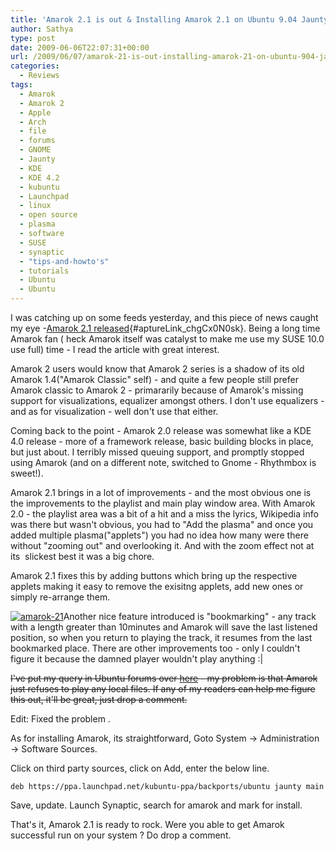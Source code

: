 ```yaml
---
title: 'Amarok 2.1 is out & Installing Amarok 2.1 on Ubuntu 9.04 Jaunty'
author: Sathya
type: post
date: 2009-06-06T22:07:31+00:00
url: /2009/06/07/amarok-21-is-out-installing-amarok-21-on-ubuntu-904-jaunty/
categories:
  - Reviews
tags:
  - Amarok
  - Amarok 2
  - Apple
  - Arch
  - file
  - forums
  - GNOME
  - Jaunty
  - KDE
  - KDE 4.2
  - kubuntu
  - Launchpad
  - linux
  - open source
  - plasma
  - software
  - SUSE
  - synaptic
  - "tips-and-howto's"
  - tutorials
  - Ubuntu
  - Ubuntu
---
```

I was catching up on some feeds yesterday, and this piece of news caught my eye -[Amarok 2.1 released][1]{#aptureLink_chgCx0N0sk}. Being a long time Amarok fan ( heck Amarok itself was catalyst to make me use my SUSE 10.0 use full) time - I read the article with great interest.

Amarok 2 users would know that Amarok 2 series is a shadow of its old Amarok 1.4("Amarok Classic" self) - and quite a few people still prefer Amarok classic to Amarok 2 - primararily because of Amarok's missing support for visualizations, equalizer amongst others. I don't use equalizers - and as for visualization - well don't use that either.

<!--more-->

Coming back to the point - Amarok 2.0 release was somewhat like a KDE 4.0 release - more of a framework release, basic building blocks in place, but just about. I terribly missed queuing support, and promptly stopped using Amarok (and on a different note, switched to Gnome - Rhythmbox is sweet!).

Amarok 2.1 brings in a lot of improvements - and the most obvious one is the improvements to the playlist and main play window area. With Amarok 2.0 - the playlist area was a bit of a hit and a miss the lyrics, Wikipedia info was there but wasn't obvious, you had to "Add the plasma" and once you added multiple plasma("applets") you had no idea how many were there without "zooming out" and overlooking it. And with the zoom effect not at its  slickest best it was a big chore.

Amarok 2.1 fixes this by adding buttons which bring up the respective applets making it easy to remove the exisitng applets, add new ones or simply re-arrange them.

[<img class="aligncenter size-medium wp-image-744" title="amarok-21" src="https://images.sbhat.me/ss/2009/06/amarok-21-300x187.png" alt="amarok-21"   srcset="https://images.sbhat.me/ss/2009/06/amarok-21-300x187.png 300w, https://images.sbhat.me/ss/2009/06/amarok-21-1024x640.png 1024w, https://images.sbhat.me/ss/2009/06/amarok-21.png 1280w" sizes="(max-width: 300px) 100vw, 300px" />][2]Another nice feature introduced is "bookmarking" - any track with a length greater than 10minutes and Amarok will save the last listened position, so when you return to playing the track, it resumes from the last bookmarked place. There are other improvements too - only I couldn't figure it because the damned player wouldn't play anything :|

<del datetime="2009-06-13T17:04:43+00:00">I've put my query in Ubuntu forums over <a id="aptureLink_QNbmnzqO6M" href="https://ubuntuforums.org/showthread.php?t=1180175">here</a> - my problem is that Amarok just refuses to play any local files. If any of my readers can help me figure this out, it'll be great, just drop a comment.</del>

Edit: Fixed the problem .

As for installing Amarok, its straightforward, Goto System -> Administration -> Software Sources.

Click on third party sources, click on Add, enter the below line.
  
`deb https://ppa.launchpad.net/kubuntu-ppa/backports/ubuntu jaunty main`
  
Save, update. Launch Synaptic, search for amarok and mark for install.
  
That's it, Amarok 2.1 is ready to rock. Were you able to get Amarok successful run on your system ? Do drop a comment.

 [1]: https://amarok.kde.org/en/releases/2.1
 [2]: https://images.sbhat.me/ss/2009/06/amarok-21.png
